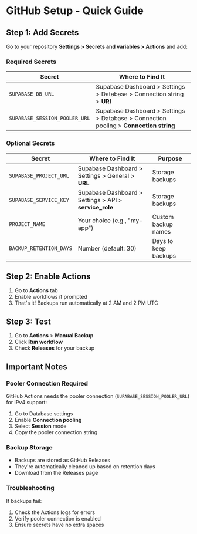 # GitHub Setup - Quick Guide

## Step 1: Add Secrets

Go to your repository **Settings > Secrets and variables > Actions** and add:

### Required Secrets

| Secret | Where to Find It |
|--------|-----------------|
| `SUPABASE_DB_URL` | Supabase Dashboard > Settings > Database > Connection string > **URI** |
| `SUPABASE_SESSION_POOLER_URL` | Supabase Dashboard > Settings > Database > Connection pooling > **Connection string** |

### Optional Secrets

| Secret | Where to Find It | Purpose |
|--------|-----------------|---------|
| `SUPABASE_PROJECT_URL` | Supabase Dashboard > Settings > General > **URL** | Storage backups |
| `SUPABASE_SERVICE_KEY` | Supabase Dashboard > Settings > API > **service_role** | Storage backups |
| `PROJECT_NAME` | Your choice (e.g., "my-app") | Custom backup names |
| `BACKUP_RETENTION_DAYS` | Number (default: 30) | Days to keep backups |

## Step 2: Enable Actions

1. Go to **Actions** tab
2. Enable workflows if prompted
3. That's it! Backups run automatically at 2 AM and 2 PM UTC

## Step 3: Test

1. Go to **Actions** > **Manual Backup**
2. Click **Run workflow**
3. Check **Releases** for your backup

## Important Notes

### Pooler Connection Required
GitHub Actions needs the pooler connection (`SUPABASE_SESSION_POOLER_URL`) for IPv4 support:
1. Go to Database settings
2. Enable **Connection pooling**
3. Select **Session** mode
4. Copy the pooler connection string

### Backup Storage
- Backups are stored as GitHub Releases
- They're automatically cleaned up based on retention days
- Download from the Releases page

### Troubleshooting
If backups fail:
1. Check the Actions logs for errors
2. Verify pooler connection is enabled
3. Ensure secrets have no extra spaces
